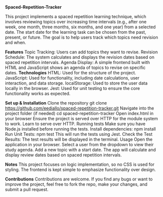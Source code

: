 **Spaced-Repetition-Tracker**

This project implements a spaced repetition learning technique, which involves reviewing topics over increasing time intervals (e.g., after one week, one month, three months, six months, and one year) from a selected date. The start date for the learning task can be chosen from the past, present, or future.
The goal is to help users track which topics need revision and when.

**Features**
Topic Tracking: Users can add topics they want to revise.
Revision Schedule: The system calculates and displays the revision dates based on spaced repetition intervals.
Agenda Display: A simple frontend built with HTML and JavaScript shows an agenda of topics to revise on specific dates.
**Technologies**
HTML: Used for the structure of the project.
JavaScript: Used for functionality, including date calculations, user interaction, and data storage.
localStorage: Used to store the user data locally in the browser.
Jest: Used for unit testing to ensure the core functionality works as expected.

**Set up & Installation**
Clone the repository
git clone <https://github.com/eediallo/spaced-repetition-tracker.git>
Navigate into the project folder (if needed)
 cd spaced-repetition-tracker
Open index.html in your browser
Ensure the project is served over HTTP for the module system to work. Learn to serve over HTTP.
Running tests
Make sure you have Node.js installed before running the tests.
Install dependencies:
npm install
Run Unit Tests:
npm test
This will run the tests using Jest.
Check the Test Results:
The test results will be displayed in the terminal.
Usage
Open the application in your browser.
Select a user from the dropdown to view their study agenda.
Add a new topic with a start date.
The app will calculate and display review dates based on spaced repetition intervals.

**Notes**
This project focuses on logic implementation, so no CSS is used for styling.
The frontend is kept simple to emphasize functionality over design.

**Contributions**
Contributions are welcome. If you find any bugs or want to improve the project, feel free to fork the repo, make your changes, and submit a pull request.
